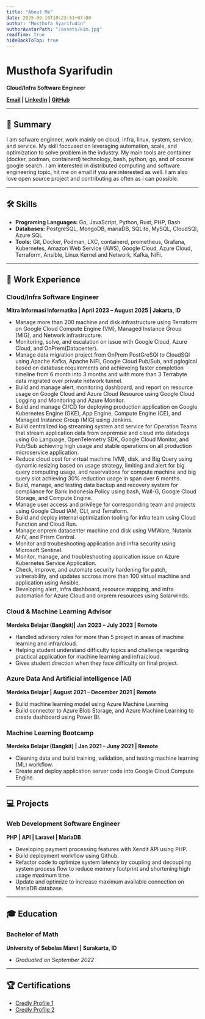 ```yaml
---
title: "About Me"
date: 2025-09-16T10:23:51+07:00
author: "Musthofa Syarifudin"
authorAvatarPath: "/assets/kim.jpg"
readTime: true
hideBackToTop: true
---
```


# Musthofa Syarifudin
**Cloud/Infra Software Engineer**

**[Email](mailto:thofaden@email.com) | [LinkedIn](https://www.linkedin.com/in/musthofa-s-bb3616179) | [GitHub](https://github.com/mtfsy)**

---

## 📄 Summary
I am sofware enginner, work mainly on cloud, infra, linux, system, service, and service. My skill foccused on leveraging automation, scale, and optimization to solve problem in the industry. My main tools are container (docker, podman, containerd) technology, bash, python, go, and of course google search. I am interested in distributed computing and software engineering topic, hit me on email if you are interested as well. I am also love open source project and contributing as often as i can possible.

<!---
I am a versatile and experienced Software Engineer dedicated to improving software delivery and optimization. My professional journey has taken me through the consulting, mining, and high-growth startup sectors, giving me a unique and adaptable skill set. My expertise covers the full spectrum of the development lifecycle, from designing and implementing robust CI/CD pipelines with tools like GitHub Actions and Jenkins to managing and securing diverse infrastructure across on-premises environments and major cloud platforms like AWS, Google Cloud, and Azure. I am highly proficient in establishing comprehensive observability with tools such as Datadog, Azure Monitor, and Google Cloud Logging, while also leveraging automation with Terraform and Ansible. I have extensive experience with various databases, including MySQL, PostgreSQL, and BigQuery, and I am skilled in crucial security measures like network hardening and incident response using Microsoft Sentinel. Finally, I am focused on building efficient and scalable Internal Developer Platforms using Docker and Kubernetes, with a special focus on managing these platforms on GKE and AKS.

I'm software engineering with work experience on consulting, mining, and startup/high growth company. My foccused on improving software delivery and optimization on various facets like CI/CD (Github Action/Jenkins), Infrastucture and Network (OnPrem/AWS/Google Cloud/Azure), Observation (Solarwind, Datadog, Azure Monitor, Google Cloud Logging), Automation (Terraform/Ansible), Database (MySQl, PostGreSQL, CloudSQL, BigQuery, AzureSQL), Security (Network and Infra Hardening, Backup and Restore Data, Investigation Unusual Network Activity (Microsoft Sentinel)), and Internal Developer Platform (Docker, Kubernetes, Google Kubernetes Engine, Azure Kubernetes).


Highly motivated and results-driven Web Developer with 5+ years of experience in full-stack development. Proficient in modern JavaScript frameworks (React) and Go for robust backend services. Seeking to leverage technical expertise to build scalable and high-performance web applications.

* **Frameworks/Libraries:** React, Next.js, Node.js, Gin (Go), Bootstrap, Tailwind CSS

-->
---

## 🛠️ Skills
* **Programing Languages:** Go, JavaScript, Python, Rust, PHP, Bash
* **Databases:** PostgreSQL, MongoDB, mariaDB, SQLite, MySQL, CloudSQl, Azure SQL
* **Tools:** Git, Docker, Podman, LXC, containerd, prometheus, Grafana, Kubernetes, Amazon Web Service (AWS), Google Cloud, Azure Cloud, Terraform, Ansible, Linux Kernel and Network, Kafka, NiFi.

---

## 💼 Work Experience

### Cloud/Infra Software Engineer
**Mitra Informasi Informatika | April 2023 – August 2025 | Jakarta, ID**
* Manage more than 200 machine and disk infrastructure using Terraform on Google Cloud Compute Engine (VM), Managed Instance Group (MIG), and Network infrastructure.
* Monitoring, solve, and escalation on issue with Google Cloud, Azure Cloud, and OnPrem(Datacenter).
* Manage data migration project from OnPrem PostGreSQl to CloudSQl using Apache Kafka, Apache NiFi, Google Cloud Pub/Sub, and pglogical based on database requirements and achieveing faster completion timeline from 6 month into 3 months and with more than 3 Terrabyte data migrated over private network tunnel.
* Build and manage alert, monitoring dashboard, and report on resource usage on Google Cloud and Azure Cloud Resource using Google Cloud Logging and Monitoring and Azure Monitor.
* Build and manage CI/CD for deploying production application on Google Kubernetes Engine (GKE), App Engine, Compute Engine (CE), and Managed Instance Group (MIG) using Jenkins.
* Build centralized log streaming system and service for Operation Teams that stream application data from onpremise and cloud into datadogs using Go Language, OpenTelemetry SDK, Google Cloud Monitor, and Pub/Sub achieving high usage and stable operations on all production microservice application.
* Reduce cloud cost for virtual machine (VM), disk, and Big Query using dynamic resizing based on usage strategy, limiting and alert for big query computing usage, and reservations for compute machine and big query slot  achieving 30% reduction usage in span over 6 months.
* Build, manage, and testing data backup and recovery system for compliance for Bank Indonesia Policy using bash, Wall-G, Google Cloud Storage, and Compute Engine.
* Manage user access and privilege for corresponding team and projects using Google Cloud IAM, CLI, and Terraform.
* Build and deploy internal optimization tooling for infra team using Cloud Function and Cloud Run.
* Manage onprem datacenter machine and disk using VMWare, Nutanix AHV, and Prism Central.
* Monitor and troubeshooting application and infra security using Microsoft Sentinel.
* Monitor, manage, and troubleshooting application issue on Azure Kubernetes Service Application.
* Check, improve, and automate security hardening for patch, vulnerability, and updates accross more than 100 virtual machine and application using Ansible.
* Developing alert, infra dashboard, resource mapping, and infra automation for Azure Cloud and onprem resources using Solarwinds.

### Cloud & Machine Learning Advisor
**Merdeka Belajar (Bangkit)| Jan 2023 – July 2023 | Remote**
* Handled advisory roles for more than 5 project in areas of machine learning and infra/cloud.
* Helping student understand difficulty topics and challenge regarding practical application for machine learning and infra/cloud.
* Gives student direction when they face difficulty on final project.

### Azure Data And Artificial intelligence (AI)
**Merdeka Belajar | August 2021 – December 2021 | Remote**
* Build machine learning model using Azure Machine Learning 
* Build connector to Azure Blob Storage, and Azure Machine Learning to create dashboard using Power BI. 

### Machine Learning Bootcamp
**Merdeka Belajar (Bangkit) | Jan 2021 – Juny 2021 | Remote**
* Cleaning data and build training, validation, and testing machine learning (ML) workflow.  
* Create and deploy application server code into Google Cloud Compute Engine.

---

## 💻 Projects

### Web Development Software Engineer
**PHP | API | Laravel | MariaDB**
* Developing payment processing features with Xendit API using PHP.
* Build deployment workflow using Github.
* Refactor code to optimize system latency by coupling and decoupling system process flow to reduce memory footprint and shortening high usage maximum time.
* Update and optimize to increase maximum available connection on MariaDB database. 

---

## 🎓 Education

### Bachelor of Math 
**University of Sebelas Maret | Surakarta, ID**
* *Graduated on September 2022*

---

## 🏆 Certifications
* [Credly Profile 1](ttps://www.credly.com/users/musthofa-syarifudin.fc36f0bd/badges#credly)
* [Credly Profile 2](https://www.credly.com/users/musthofa-syarifudin.fcd9fd09/badges#credly)